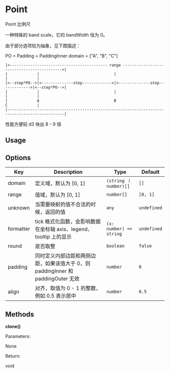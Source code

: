 # Point

Point 比例尺

一种特殊的 band scale，它的 bandWidth 恒为 0。

由于部分选项较为抽象，见下图描述：

PO = Padding = PaddingInner
domain =  ["A", "B", "C"]

```
|<------------------------------------------- range ------------------------------------------->|
|             |                                 |                                 |             |
|<--step*PO-->|<--------------step------------->|<--------------step------------->|<--step*PO-->|
|             |                                 |                                 |             |
|             A                                 B                                 C             |
|-----------------------------------------------------------------------------------------------|
```

性能方便较 d3 快出 8 - 9 倍


## Usage


## Options

| Key | Description | Type | Default|
| ----| ----------- | -----| -------|
| domain | 定义域，默认为 [0, 1] | <code>(string 丨 number)[]</code> | `[]` |
| range | 值域，默认为 [0, 1] | <code>number[]</code> | `[0, 1]` |
| unknown | 当需要映射的值不合法的时候，返回的值 | <code>any</code> | `undefined` |
| formatter | tick 格式化函数，会影响数据在坐标轴 axis、legend、tooltip 上的显示 | <code>(x: number) => string</code> | `undefined` |
| round | 是否取整 | <code>boolean</code> | `false` |
| padding | 同时定义内部边距和两侧边距，如果该值大于 0，则 paddingInner 和 paddingOuter 无效 | <code>number</code> | `0` |
| align | 对齐，取值为 0 - 1 的整数，例如 0.5 表示居中 | <code>number</code> | `0.5` |

## Methods

**clone()**


Parameters:

None

Return:

void 

